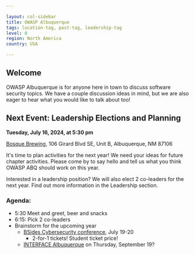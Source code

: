 ```yaml
---

layout: col-sidebar
title: OWASP Albuquerque
tags: location-tag, past-tag, leadership-tag
level: 0
region: North America
country: USA

---
```

<!-- editing instructions at https://owasp.org/migration/ -->

## Welcome
OWASP Albuquerque is for anyone here in town to discuss software security topics. We have a couple discussion ideas in mind, but we are also eager to hear what you would like to talk about too!

## Next Event: Leadership Elections and Planning

**Tuesday, July 16, 2024, at 5:30 pm**

<a href='https://maps.app.goo.gl/4xiarPVjq5S5jbFg6' target='_blank'>Bosque Brewing</a>, 106 Girard Blvd SE, Unit B, Albuquerque, NM 87106


It's time to plan activities for the next year! We need your ideas for future chapter activities. Please come by to say hello and tell us what you think OWASP ABQ should work on this year. 

Interested in a leadership position? We will also elect 2 co-leaders for the next year. Find out more information in the Leadership section.


### Agenda: 
- 5:30 Meet and greet, beer and snacks
- 6:15: Pick 2 co-leaders
- Brainstorm for the upcoming year
  - <a href="https://bsidesabq.org" target="_blank">BSides Cybersecurity conference</a>, July 19-20
    - 2-for-1 tickets! Student ticket price! 
  - <a href="https://f2fevents.com/event/abq24/" target='_blank'>INTERFACE Albuquerque</a> on Thursday, September 19?
